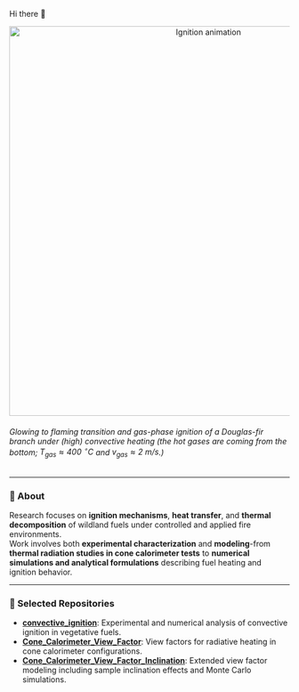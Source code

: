 Hi there 👋

<p align="center">
  <img src="https://github.com/user-attachments/assets/ad3376ca-1833-4f22-8778-c0d3fabbae2a" width="700" alt="Ignition animation">
</p>

###### Glowing to flaming transition and gas-phase ignition of a Douglas-fir branch under (high) convective heating (the hot gases are coming from the bottom; $T_{gas}\approx 400~^\circ\mathrm{C}$ and $v_{gas}\approx 2~\mathrm{m/s}$.)


---

### 🔬 About
Research focuses on **ignition mechanisms**, **heat transfer**, and **thermal decomposition** of wildland fuels under controlled and applied fire environments.  
Work involves both **experimental characterization** and **modeling**-from **thermal radiation studies in cone calorimeter tests** to **numerical simulations and analytical formulations** describing fuel heating and ignition behavior.

---

### 📂 Selected Repositories
- [**convective_ignition**](https://github.com/javaldivia/convective_ignition): Experimental and numerical analysis of convective ignition in vegetative fuels.  
- [**Cone_Calorimeter_View_Factor**](https://github.com/javaldivia/Cone_Calorimeter_View_Factor): View factors for radiative heating in cone calorimeter configurations.  
- [**Cone_Calorimeter_View_Factor_Inclination**](https://github.com/javaldivia/Cone_Calorimeter_View_Factor_Inclination): Extended view factor modeling including sample inclination effects and Monte Carlo simulations.

